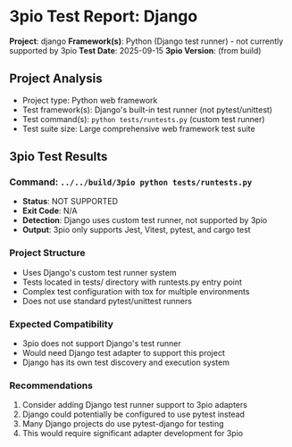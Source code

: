 # 3pio Test Report: Django

**Project**: django
**Framework(s)**: Python (Django test runner) - not currently supported by 3pio
**Test Date**: 2025-09-15
**3pio Version**: (from build)

## Project Analysis
- Project type: Python web framework
- Test framework(s): Django's built-in test runner (not pytest/unittest)
- Test command(s): `python tests/runtests.py` (custom test runner)
- Test suite size: Large comprehensive web framework test suite

## 3pio Test Results
### Command: `../../build/3pio python tests/runtests.py`
- **Status**: NOT SUPPORTED
- **Exit Code**: N/A
- **Detection**: Django uses custom test runner, not supported by 3pio
- **Output**: 3pio only supports Jest, Vitest, pytest, and cargo test

### Project Structure
- Uses Django's custom test runner system
- Tests located in tests/ directory with runtests.py entry point
- Complex test configuration with tox for multiple environments
- Does not use standard pytest/unittest runners

### Expected Compatibility
- 3pio does not support Django's test runner
- Would need Django test adapter to support this project
- Django has its own test discovery and execution system

### Recommendations
1. Consider adding Django test runner support to 3pio adapters
2. Django could potentially be configured to use pytest instead
3. Many Django projects do use pytest-django for testing
4. This would require significant adapter development for 3pio